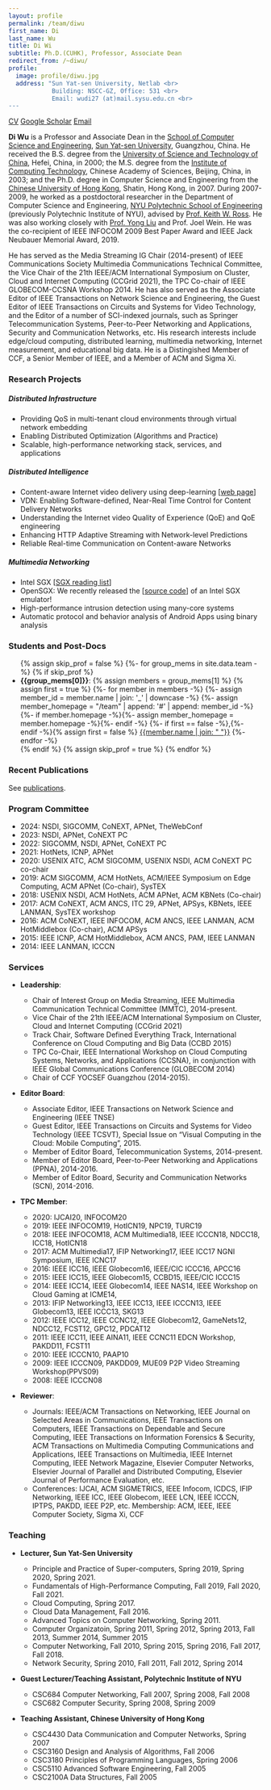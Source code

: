 ```yaml
---
layout: profile
permalink: /team/diwu
first_name: Di
last_name: Wu
title: Di Wi
subtitle: Ph.D.(CUHK), Professor, Associate Dean
redirect_from: /~diwu/
profile: 
  image: profile/diwu.jpg
  address: "Sun Yat-sen University, Netlab <br>
            Building: NSCC-GZ, Office: 531 <br>
            Email: wudi27 (at)mail.sysu.edu.cn <br>
---
```

<p class="profile-buttons">
    <a class="btn z-depth-0" href="http://netlabsysu.org/dwu/">CV</a>
    <a class="btn z-depth-0" href="https://scholar.google.com/citations?user=guhA4VoAAAAJ">Google Scholar</a>
    <a class="btn z-depth-0" href="wudi27@mail.sysu.edu.cn">Email</a>
</p>





**Di Wu** is a Professor and Associate Dean in the [School of Computer Science and Engineering](http://cse.sysu.edu.cn/), [Sun Yat-sen University](http://www.sysu.edu.cn/), Guangzhou, China. He received the B.S. degree from the [University of Science and Technology of China](http://www.ustc.edu.cn/en/), Hefei, China, in 2000; the M.S. degree from the [Institute of Computing Technology](http://www.ict.ac.cn/), Chinese Academy of Sciences, Beijing, China, in 2003; and the Ph.D. degree in Computer Science and Engineering from the [Chinese University of Hong Kong](http://www.cuhk.edu.hk/), Shatin, Hong Kong, in 2007. During 2007-2009, he worked as a postdoctoral researcher in the Department of Computer Science and Engineering, [NYU Polytechnic School of Engineering](http://engineering.nyu.edu/) (previously Polytechnic Institute of NYU), advised by [Prof. Keith W. Ross](https://engineering.nyu.edu/faculty/keith-ross). He was also working closely with [Prof. Yong Liu](http://engineering.nyu.edu/people/yong-liu) and Prof. Joel Wein. He was the co-recipient of IEEE INFOCOM 2009 Best Paper Award and IEEE Jack Neubauer Memorial Award, 2019.

He has served as the Media Streaming IG Chair (2014-present) of IEEE Communications Society Multimedia Communications Technical Committee, the Vice Chair of the 21th IEEE/ACM International Symposium on Cluster, Cloud and Internet Computing (CCGrid 2021), the TPC Co-chair of IEEE GLOBECOM-CCSNA Workshop 2014. He has also served as the Associate Editor of IEEE Transactions on Network Science and Engineering, the Guest Editor of IEEE Transactions on Circuits and Systems for Video Technology, and the Editor of a number of SCI-indexed journals, such as Springer Telecommunication Systems, Peer-to-Peer Networking and Applications, Security and Communication Networks, etc. His research interests include edge/cloud computing, distributed learning, multimedia networking, Internet measurement, and educational big data. He is a Distingished Member of CCF, a Senior Member of IEEE, and a Member of ACM and Sigma Xi.

### Research Projects
##### Distributed Infrastructure
 - Providing QoS in multi-tenant cloud environments through virtual network embedding
 - Enabling Distributed Optimization (Algorithms and Practice)
 - Scalable, high-performance networking stack, services, and applications

##### Distributed Intelligence
- Content-aware Internet video delivery using deep-learning \[[web page](http://web.inalab.net/~nas/)\]
- VDN: Enabling Software-defined, Near-Real Time Control for Content Delivery Networks
- Understanding the Internet video Quality of Experience (QoE) and QoE engineering
- Enhancing HTTP Adaptive Streaming with Network-level Predictions
- Reliable Real-time Communication on Content-aware Networks

##### Multimedia Networking
- Intel SGX \[[SGX reading list](https://docs.google.com/document/d/e/2PACX-1vQmwVAEA8p2BsCRoajcE4RKqwEmdReUZHavRePz4iN-2tdy_yQxGaO4oCfXmXlNmKry9GA3pgti6sYq/pub)\]
- OpenSGX: We recently released the \[[source code](https://github.com/sslab-gatech/opensgx)\] of an Intel SGX emulator!
- High-performance intrusion detection using many-core systems
- Automatic protocol and behavior analysis of Android Apps using binary analysis


### Students and Post-Docs
<ul>
{% assign skip_prof = false %}
{%- for group_mems in site.data.team -%}
    {% if skip_prof %}
        <li><b>{{group_mems[0]}}</b>: 
        {% assign members = group_mems[1] %}
        {% assign first = true %}
        {%- for member in members -%}
            {%- assign member_id = member.name | join: '_' | downcase -%}
            {%- assign member_homepage = "/team" | append: '#' | append: member_id -%}
            {%- if member.homepage -%}{%- assign member_homepage = member.homepage -%}{%- endif -%}
            {%- if first == false -%},{%- endif -%}{% assign first = false %} <a href="{{member_homepage}}">{{member.name | join: " "}}</a>
        {%- endfor -%}
        </li>
    {% endif %}
    {% assign skip_prof = true %}
{% endfor %}
</ul>

### Recent Publications
See [publications](/publications).

### Program Committee
- 2024: NSDI, SIGCOMM, CoNEXT, APNet, TheWebConf
- 2023: NSDI, APNet, CoNEXT PC
- 2022: SIGCOMM, NSDI, APNet, CoNEXT PC
- 2021: HotNets, ICNP, APNet
- 2020: USENIX ATC, ACM SIGCOMM, USENIX NSDI, ACM CoNEXT PC co-chair
- 2019: ACM SIGCOMM, ACM HotNets, ACM/IEEE Symposium on Edge Computing, ACM APNet (Co-chair), SysTEX
- 2018: USENIX NSDI, ACM HotNets, ACM APNet, ACM KBNets (Co-chair)
- 2017: ACM CoNEXT, ACM ANCS, ITC 29, APNet, APSys, KBNets, IEEE LANMAN, SysTEX workshop
- 2016: ACM CoNEXT, IEEE INFOCOM, ACM ANCS, IEEE LANMAN, ACM HotMiddlebox (Co-chair), ACM APSys
- 2015: IEEE ICNP, ACM HotMiddlebox, ACM ANCS, PAM, IEEE LANMAN
- 2014: IEEE LANMAN, ICCCN

### Services
- **Leadership**:
  - Chair of Interest Group on Media Streaming, IEEE Multimedia Communication Technical Committee (MMTC), 2014-present.
  - Vice Chair of the 21th IEEE/ACM International Symposium on Cluster, Cloud and Internet Computing (CCGrid 2021)
  - Track Chair, Software Defined Everything Track, International Conference on Cloud Computing and Big Data (CCBD 2015)
  - TPC Co-Chair, IEEE International Workshop on Cloud Computing Systems, Networks, and Applications (CCSNA), in conjunction with IEEE Global Communications Conference (GLOBECOM 2014)
  - Chair of CCF YOCSEF Guangzhou (2014-2015).

- **Editor Board**:
  - Associate Editor, IEEE Transactions on Network Science and Engineering (IEEE TNSE)
  - Guest Editor, IEEE Transactions on Circuits and Systems for Video Technology (IEEE TCSVT), Special Issue on “Visual Computing in the Cloud: Mobile Computing”, 2015.
  - Member of Editor Board, Telecommunication Systems, 2014-present.
  - Member of Editor Board, Peer-to-Peer Networking and Applications (PPNA), 2014-2016.
  - Member of Editor Board, Security and Communication Networks (SCN), 2014-2016.

- **TPC Member**:
  - 2020: IJCAI20, INFOCOM20
  - 2019: IEEE INFOCOM19, HotICN19, NPC19, TURC19
  - 2018: IEEE INFOCOM18, ACM Multimedia18, IEEE ICCCN18, NDCC18, ICC18, HotICN18
  - 2017: ACM Multimedia17, IFIP Networking17, IEEE ICC17 NGNI Symposium, IEEE ICNC17
  - 2016: IEEE ICC16, IEEE Globecom16, IEEE/CIC ICCC16, APCC16
  - 2015: IEEE ICC15, IEEE Globecom15, CCBD15, IEEE/CIC ICCC15
  - 2014: IEEE ICC14, IEEE Globecom14, IEEE NAS14, IEEE Workshop on Cloud Gaming at ICME14,
  - 2013: IFIP Networking13, IEEE ICC13, IEEE ICCCN13, IEEE Globecom13, IEEE ICCC13, SKG13
  - 2012: IEEE ICC12, IEEE CCNC12, IEEE Globecom12, GameNets12, NDCC12, FCST12, GPC12, PDCAT12
  - 2011: IEEE ICC11, IEEE AINA11, IEEE CCNC11 EDCN Workshop, PAKDD11, FCST11
  - 2010: IEEE ICCCN10, PAAP10
  - 2009: IEEE ICCCN09, PAKDD09, MUE09 P2P Video Streaming Workshop(PPVS09)
  - 2008: IEEE ICCCN08

- **Reviewer**:
  - Journals: IEEE/ACM Transactions on Networking, IEEE Journal on Selected Areas in Communications, IEEE Transactions on Computers, IEEE Transactions on Dependable and Secure Computing, IEEE Transactions on Information Forensics & Security, ACM Transactions on Multimedia Computing Communications and Applications, IEEE Transactions on Multimedia, IEEE Internet Computing, IEEE Network Magazine, Elsevier Computer Networks, Elsevier Journal of Parallel and Distributed Computing, Elsevier Journal of Performance Evaluation, etc.
  - Conferences: IJCAI, ACM SIGMETRICS, IEEE Infocom, ICDCS, IFIP Networking, IEEE ICC, IEEE Globecom, IEEE LCN, IEEE ICCCN, IPTPS, PAKDD, IEEE P2P, etc. Membership: ACM, IEEE, IEEE Computer Society, Sigma Xi, CCF

### Teaching
- **Lecturer, Sun Yat-Sen University**
  - Principle and Practice of Super-computers, Spring 2019, Spring 2020, Spring 2021.
  - Fundamentals of High-Performance Computing, Fall 2019, Fall 2020, Fall 2021.
  - Cloud Computing, Spring 2017.
  - Cloud Data Management, Fall 2016.
  - Advanced Topics on Computer Networking, Spring 2011.
  - Computer Organizatoin, Spring 2011, Spring 2012, Spring 2013, Fall 2013, Summer 2014, Summer 2015
  - Computer Networking, Fall 2010, Spring 2015, Spring 2016, Fall 2017, Fall 2018.
  - Network Security, Spring 2010, Fall 2011, Fall 2012, Spring 2014

- **Guest Lecturer/Teaching Assistant, Polytechnic Institute of NYU**
  - CSC684 Computer Networking, Fall 2007, Spring 2008, Fall 2008
  - CSC682 Computer Security, Spring 2008, Spring 2009

- **Teaching Assistant, Chinese University of Hong Kong**
  - CSC4430 Data Communication and Computer Networks, Spring 2007
  - CSC3160 Design and Analysis of Algorithms, Fall 2006
  - CSC3180 Principles of Programming Languages, Spring 2006
  - CSC5110 Advanced Software Engineering, Fall 2005
  - CSC2100A Data Structures, Fall 2005
